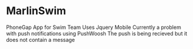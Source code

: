 MarlinSwim
==========

PhoneGap App for Swim Team
Uses Jquery Mobile
Currently a problem with push notifications using PushWoosh
  The push is being recieved but it does not contain a message

